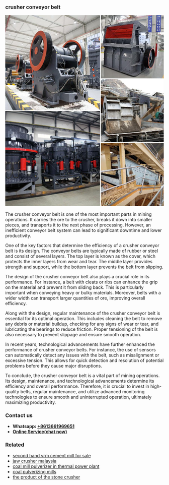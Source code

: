 <h3>crusher conveyor belt</h3><img src='1708589386.jpg' alt=''><p>The crusher conveyor belt is one of the most important parts in mining operations. It carries the ore to the crusher, breaks it down into smaller pieces, and transports it to the next phase of processing. However, an inefficient conveyor belt system can lead to significant downtime and lower productivity.</p><p>One of the key factors that determine the efficiency of a crusher conveyor belt is its design. The conveyor belts are typically made of rubber or steel and consist of several layers. The top layer is known as the cover, which protects the inner layers from wear and tear. The middle layer provides strength and support, while the bottom layer prevents the belt from slipping.</p><p>The design of the crusher conveyor belt also plays a crucial role in its performance. For instance, a belt with cleats or ribs can enhance the grip on the material and prevent it from sliding back. This is particularly important when conveying heavy or bulky materials. Moreover, belts with a wider width can transport larger quantities of ore, improving overall efficiency.</p><p>Along with the design, regular maintenance of the crusher conveyor belt is essential for its optimal operation. This includes cleaning the belt to remove any debris or material buildup, checking for any signs of wear or tear, and lubricating the bearings to reduce friction. Proper tensioning of the belt is also necessary to prevent slippage and ensure smooth operation.</p><p>In recent years, technological advancements have further enhanced the performance of crusher conveyor belts. For instance, the use of sensors can automatically detect any issues with the belt, such as misalignment or excessive tension. This allows for quick detection and resolution of potential problems before they cause major disruptions.</p><p>To conclude, the crusher conveyor belt is a vital part of mining operations. Its design, maintenance, and technological advancements determine its efficiency and overall performance. Therefore, it is crucial to invest in high-quality belts, regular maintenance, and utilize advanced monitoring technologies to ensure smooth and uninterrupted operation, ultimately maximizing productivity.</p><h3>Contact us</h3><ul><li><strong>Whatsapp:&nbsp;<a href="https://wa.me/8613661969651">+8613661969651</a></strong></li><li><a href="https://swt.shibang-china.com/?git&amp;zhl&amp;crusher conveyor belt"><strong>Online Service(chat now)</strong></a></li></ul><h3>Related</h3><ul><li><a href='second hand vrm cement mill for sale.md'>second hand vrm cement mill for sale</a></li><li><a href='jaw crusher malaysia.md'>jaw crusher malaysia</a></li><li><a href='coal mill pulverizer in thermal power plant.md'>coal mill pulverizer in thermal power plant</a></li><li><a href='coal pulverizing mills.md'>coal pulverizing mills</a></li><li><a href='the product of the stone crusher.md'>the product of the stone crusher</a></li></ul>